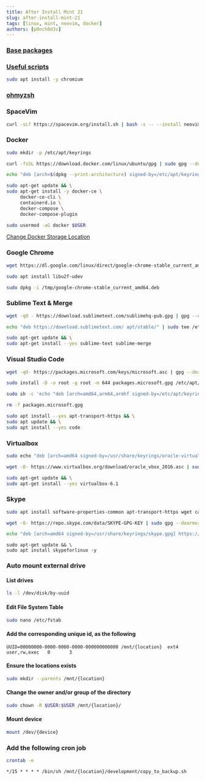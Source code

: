 ```yaml
---
title: After Install Mint 21
slug: after-install-mint-21
tags: [linux, mint, neovim, docker]
authors: [p0nch0d3v]
---
```

 
<h3><a target="_blank" href="/docs/base-debian-distros#base-packages">Base packages</a></h3>
 
<h3><a target="_blank" href="/docs/base-debian-distros#useful-scripts">Useful scripts</a></h3>

```bash
sudo apt install -y chromium
```

<h3><a target="_blank" href="/docs/base-debian-distros#ohmyzsh">ohmyzsh</a></h3>

### SpaceVim
```bash
curl -sLf https://spacevim.org/install.sh | bash -s -- --install neovim
```

### Docker
```bash
sudo mkdir -p /etc/apt/keyrings
```
```bash
curl -fsSL https://download.docker.com/linux/ubuntu/gpg | sudo gpg --dearmor -o /etc/apt/keyrings/docker.gpg
```
```bash
echo "deb [arch=$(dpkg --print-architecture) signed-by=/etc/apt/keyrings/docker.gpg] https://download.docker.com/linux/ubuntu $(lsb_release -cs) stable" | sudo tee /etc/apt/sources.list.d/docker.list > /dev/null
```
```bash
sudo apt-get update && \
sudo apt-get install -y docker-ce \
     docker-ce-cli \
     containerd.io \
     docker-compose \
     docker-compose-plugin
```
```bash
sudo usermod -aG docker $USER
```
[Change Docker Storage Location](/change-docker-storage-location)

### Google Chrome
```bash
wget https://dl.google.com/linux/direct/google-chrome-stable_current_amd64.deb --output-document /tmp/google-chrome-stable_current_amd64.deb
```
```bash
sudo apt install libu2f-udev
```
```bash
sudo dpkg -i /tmp/google-chrome-stable_current_amd64.deb
```

### Sublime Text & Merge
```bash
wget -qO - https://download.sublimetext.com/sublimehq-pub.gpg | gpg --dearmor | sudo tee /etc/apt/trusted.gpg.d/sublimehq-archive.gpg
```
```bash
echo "deb https://download.sublimetext.com/ apt/stable/" | sudo tee /etc/apt/sources.list.d/sublime-text.list
```
```bash
sudo apt-get update && \
sudo apt-get install --yes sublime-text sublime-merge
```

### Visual Studio Code
```bash
wget -qO- https://packages.microsoft.com/keys/microsoft.asc | gpg --dearmor > packages.microsoft.gpg
```
```bash
sudo install -D -o root -g root -m 644 packages.microsoft.gpg /etc/apt/keyrings/packages.microsoft.gpg
```
```bash
sudo sh -c 'echo "deb [arch=amd64,arm64,armhf signed-by=/etc/apt/keyrings/packages.microsoft.gpg] https://packages.microsoft.com/repos/code stable main" > /etc/apt/sources.list.d/vscode.list'
```
```bash
rm -f packages.microsoft.gpg
```
```bash
sudo apt install --yes apt-transport-https && \
sudo apt update && \
sudo apt install --yes code 
```

### Virtualbox

```bash
sudo echo "deb [arch=amd64 signed-by=/usr/share/keyrings/oracle-virtualbox-2016.gpg] https://download.virtualbox.org/virtualbox/debian jammy contrib" | sudo tee /etc/apt/sources.list.d/virtualbox.list > /dev/null
```
```bash
wget -O- https://www.virtualbox.org/download/oracle_vbox_2016.asc | sudo gpg --dearmor --yes --output /usr/share/keyrings/oracle-virtualbox-2016.gpg
```
```bash
sudo apt-get update && \
sudo apt-get install --yes virtualbox-6.1
```

### Skype
```bash
sudo apt install software-properties-common apt-transport-https wget ca-certificates gnupg2 -y
```
```bash
wget -O- https://repo.skype.com/data/SKYPE-GPG-KEY | sudo gpg --dearmor | sudo tee /usr/share/keyrings/skype.gpg
```
```bash
echo "deb [arch=amd64 signed-by=/usr/share/keyrings/skype.gpg] https://repo.skype.com/deb stable main" | sudo tee /etc/apt/sources.list.d/skype-stable.list
```
```
sudo apt-get update && \
sudo apt install skypeforlinux -y
```

### Auto mount external drive
#### List drives
```bash
ls -l /dev/disk/by-uuid
```
#### Edit File System Table
```bash
sudo nano /etc/fstab
```
#### Add the corresponding unique id, as the following
`
UUID=00000000-0000-0000-0000-000000000000 /mnt/{location}  ext4    user,rw,exec   0       3
`
#### Ensure the locations exists
```bash
sudo mkdir --parents /mnt/{location}
```
#### Change the owner and/or group of the directory
```bash
sudo chown -R $USER:$USER /mnt/{location}/
```
#### Mount device
```bash
mount /dev/{device}
```

### Add the following cron job
```bash
crontab -e
```

`*/15 * * * * /bin/sh /mnt/{location}/development/copy_to_backup.sh`

